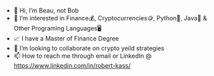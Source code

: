 - 👋 Hi, I’m Beau, not Bob
- 👀 I’m interested in Finance💰, Cryptocurrencies🪙, Python🐍, Java📜 & Other Programing Languages🖥️
- 📈 I have a Master of Finance Degree
- 💸 I’m looking to collaborate on crypto yeild strategies 
- 📫 How to reach me through email or LinkedIn @ https://www.linkedin.com/in/robert-kass/

<!---
StakeNBake/StakeNBake is a ✨ special ✨ repository because its `README.md` (this file) appears on your GitHub profile.
You can click the Preview link to take a look at your changes.
--->
